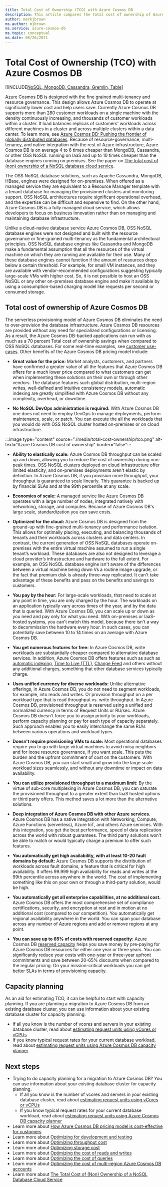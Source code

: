 ```yaml
---
title: Total Cost of Ownership (TCO) with Azure Cosmos DB
description: This article compares the total cost of ownership of Azure Cosmos DB with IaaS and on-premises databases
author: markjbrown
ms.author: mjbrown
ms.service: azure-cosmos-db
ms.topic: conceptual
ms.date: 08/26/2021
---
```


# Total Cost of Ownership (TCO) with Azure Cosmos DB
[!INCLUDE[NoSQL, MongoDB, Cassandra, Gremlin, Table](includes/appliesto-nosql-mongodb-cassandra-gremlin-table.md)]

Azure Cosmos DB is designed with the fine grained multi-tenancy and resource governance. This design allows Azure Cosmos DB to operate at significantly lower cost and help users save. Currently Azure Cosmos DB supports more than 280 customer workloads on a single machine with the density continuously increasing, and thousands of customer workloads within a cluster. It load balances replicas of customers' workloads across different machines in a cluster and across multiple clusters within a data center. To learn more, see [Azure Cosmos DB: Pushing the frontier of globally distributed databases](https://azure.microsoft.com/blog/azure-cosmos-db-pushing-the-frontier-of-globally-distributed-databases/). Because of  resource-governance, multi-tenancy, and native integration with the rest of Azure infrastructure, Azure Cosmos DB is on average 4 to 6 times cheaper than MongoDB, Cassandra, or other OSS NoSQL running on IaaS and up to 10 times cheaper than the database engines running on premises. See the paper on [The total cost of (non) ownership of a NoSQL database cloud service](https://azure.microsoft.com/blog/documentdb-total-cost-of-ownership-for-nosql-databases/).

The OSS NoSQL database solutions, such as Apache Cassandra, MongoDB, HBase, engines were designed for on-premises. When offered as a managed service they are equivalent to a Resource Manager template with a tenant database for managing the provisioned clusters and monitoring support. OSS NoSQL architectures require significant operational overhead, and the expertise can be difficult and expensive to find. On the other hand, Azure Cosmos DB is a fully managed cloud service, which allows developers to focus on business innovation rather than on managing and maintaining database infrastructure.

Unlike a cloud-native database service Azure Cosmos DB, OSS NoSQL database engines were not designed and built with the resource governance or fine-grained multi-tenancy as the fundamental architectural principles. OSS NoSQL database engines like Cassandra and MongoDB make a fundamental assumption that all the resources of the virtual machine on which they are running are available for their use. Many of these database engines cannot function if the amount of resources drops below a certain threshold. For example, for small VM instances, and they are available with vendor-recommended configurations suggesting typically large-scale VMs with higher cost. So, it is not possible to host an OSS NoSQL or any other on-premises database engine and make it available by using a consumption-based charging model like requests per second or consumed storage.

## Total cost of ownership of Azure Cosmos DB

The serverless provisioning model of Azure Cosmos DB eliminates the need to over-provision the database infrastructure. Azure Cosmos DB resources are provided without any need for specialized configurations or licensing. As a result, the Azure Cosmos DB-backed applications can run with as much as a 70 percent Total cost of ownership savings when compared to OSS NoSQL databases. For some real-time examples, see [customer use-cases](https://customers.microsoft.com/search?sq=Cosmos%20DB&ff=&p=0&so=story_publish_date%20desc). Other benefits of the Azure Cosmos DB pricing model include:

* **Great value for the price:** Market analysts, customers, and partners have confirmed a greater value of all the features that Azure Cosmos DB offers for a much lower price compared to what customers can get when implementing these solutions on their own or through other vendors. The database features such global distribution, multi-region writes, well-defined and intuitive consistency models, automatic indexing are greatly simplified with Azure Cosmos DB without any complexity, overhead, or downtime.

* **No NoSQL DevOps administration is required:** With Azure Cosmos DB one does not need to employ DevOps to manage deployments, perform maintenance, scale, or patch. You can execute the all the workloads that you would do with OSS NoSQL cluster hosted on-premises or on cloud infrastructure.

:::image type="content" source="./media/total-cost-ownership/tco.png" alt-text="Azure Cosmos DB cost of ownership" border="false":::

* **Ability to elastically scale:** Azure Cosmos DB throughput can be scaled up and down, allowing you to reduce the cost of ownership during non-peak times. OSS NoSQL clusters deployed on cloud infrastructure offer limited elasticity, and on-premises deployments aren't elastic by definition. In Azure Cosmos DB, if you provision more throughput, your throughput is guaranteed to scale linearly. This guarantee is backed up by financial SLAs and at the 99th percentile at any scale.

* **Economies of scale:** A managed service like Azure Cosmos DB operates with a large number of nodes, integrated natively with networking, storage, and computes. Because of Azure Cosmos DB's large scale, standardization you can save costs.

* **Optimized for the cloud:** Azure Cosmos DB is designed from the ground-up with fine-grained multi-tenancy and performance isolation. This allows for optimally placing, executing, and balancing thousands of tenants and their workloads across clusters and data centers. In contrast, the current generation of OSS NoSQL databases operate on-premises with the entire virtual machine assumed to run a single tenant’s workload. These databases are also not designed to leverage a cloud provider’s infrastructure and hardware to the full extent. For example, an OSS NoSQL database engine isn't aware of the differences between a virtual machine being down Vs a routine image upgrade, or the fact that premium disk is already three-way replicated. It can't take advantage of these benefits and pass on the benefits and savings to customers.

* **You pay by the hour:** For large-scale workloads, that need to scale at any point in time, you are only charged by the hour. The workloads on an application typically vary across times of the year, and by the data that is queried. With Azure Cosmos DB, you can scale up or down as you need and pay only for what you need. With on-premises or IaaS-hosted systems, you can't match this model, because there isn't a way to decommission the hardware every hour. In such cases, you can potentially save between 10 to 14 times on an average with Azure Cosmos DB.

* **You get numerous features for free:** In Azure Cosmos DB, write workloads are substantially cheaper compared to alternative database services. In addition, Azure Cosmos DB offers features such as such as [automatic indexing](index-policy.md), [Time to Live (TTL)](time-to-live.md), [Change Feed](change-feed.md) and others without any additional charges, something that other database services typically charge.

* **Uses unified currency for diverse workloads:** Unlike alternative offerings, in Azure Cosmos DB, you do not need to segment workloads, for example, into reads and writes. Or provision throughput on a per workload type that is read throughput vs. write throughput. In Azure Cosmos DB, provisioned throughput is reserved using a unified and normalized currency in terms of Request Units or RU/sec. Azure Cosmos DB doesn't force you to assign priority to your workloads, perform capacity planning or pay for each type of capacity separately. Such approach enables you to easily interchange the same RU/s between various operations and workload types.

* **Doesn't require provisioning VMs to scale:** Most operational databases require you to go with large virtual machines to avoid noisy neighbors and for loose resource governance, if you want scale. This puts the burden and the upfront commitment of cost on the customers. With Azure Cosmos DB, you can start small and grow into the large scale workload sizes seamlessly, and without any downtime or impact on data availability.

* **You can utilize provisioned throughput to a maximum limit:** By the virtue of sub-core multiplexing in Azure Cosmos DB, you can saturate the provisioned throughput to a greater extent than IaaS hosted options or third party offers. This method saves a lot more than the alternative solutions.

* **Deep integration of Azure Cosmos DB with other Azure services.** Azure Cosmos DB has a native integration with Networking, Compute, Azure Functions (serverless), Azure IoT, and others Azure services. With this integration, you get the best performance, speed of data replication across the world with robust guarantees. The third party solutions won't be able to match or would typically charge a premium to offer such features.

* **You automatically get high availability, with at least 10-20 fault domains by default:** Azure Cosmos DB supports the distribution of workloads across fault domains, a feature that is critical for high availability. It offers 99.999 high availability for reads and writes at the 99th percentile across anywhere in the world. The cost of implementing something like this on your own or through a third-party solution, would be high.

* **You automatically get all enterprise capabilities, at no additional cost.** Azure Cosmos DB offers the most comprehensive set of compliance certifications, security, and encryption at rest and in motion at no additional cost (compared to our competition). You automatically get regional availability anywhere in the world. You can span your database across any number of Azure regions and add or remove regions at any point.

* **You can save up to 65% of costs with reserved capacity:** Azure Cosmos DB [reserved capacity](reserved-capacity.md) helps you save money by pre-paying for Azure Cosmos DB resources for either one year or three years. You can significantly reduce your costs with one-year or three-year upfront commitments and save between 20-65% discounts when compared to the regular pricing. On your mission-critical workloads you can get better SLAs in terms of provisioning capacity.

## Capacity planning

As an aid for estimating TCO, it can be helpful to start with capacity planning. If you are planning a migration to Azure Cosmos DB from an existing database cluster, you can use information about your existing database cluster for capacity planning.
* If all you know is the number of vcores and servers in your existing database cluster, read about [estimating request units using vCores or vCPUs](convert-vcore-to-request-unit.md) 
* If you know typical request rates for your current database workload, read about [estimating request units using Azure Cosmos DB capacity planner](estimate-ru-with-capacity-planner.md)

## Next steps

* Trying to do capacity planning for a migration to Azure Cosmos DB? You can use information about your existing database cluster for capacity planning.
    * If all you know is the number of vcores and servers in your existing database cluster, read about [estimating request units using vCores or vCPUs](convert-vcore-to-request-unit.md) 
    * If you know typical request rates for your current database workload, read about [estimating request units using Azure Cosmos DB capacity planner](estimate-ru-with-capacity-planner.md)
* Learn more about [How Azure Cosmos DB pricing model is cost-effective for customers](total-cost-ownership.md)
* Learn more about [Optimizing for development and testing](optimize-dev-test.md)
* Learn more about [Optimizing throughput cost](optimize-cost-throughput.md)
* Learn more about [Optimizing storage cost](optimize-cost-storage.md)
* Learn more about [Optimizing the cost of reads and writes](optimize-cost-reads-writes.md)
* Learn more about [Optimizing the cost of queries](./optimize-cost-reads-writes.md)
* Learn more about [Optimizing the cost of multi-region Azure Cosmos DB accounts](optimize-cost-regions.md)
* Learn more about [The Total Cost of (Non) Ownership of a NoSQL Database Cloud Service](https://azure.microsoft.com/blog/documentdb-total-cost-of-ownership-for-nosql-databases/)
